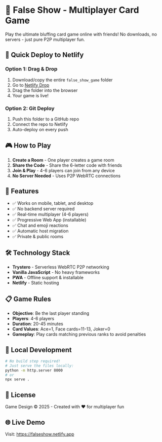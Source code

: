 # 🎴 False Show - Multiplayer Card Game

Play the ultimate bluffing card game online with friends! No downloads, no servers - just pure P2P multiplayer fun.

## 🚀 Quick Deploy to Netlify

### Option 1: Drag & Drop
1. Download/copy the entire `false_show_game` folder
2. Go to [Netlify Drop](https://app.netlify.com/drop)
3. Drag the folder into the browser
4. Your game is live!

### Option 2: Git Deploy
1. Push this folder to a GitHub repo
2. Connect the repo to Netlify
3. Auto-deploy on every push

## 🎮 How to Play

1. **Create a Room** - One player creates a game room
2. **Share the Code** - Share the 6-letter code with friends
3. **Join & Play** - 4-6 players can join from any device
4. **No Server Needed** - Uses P2P WebRTC connections

## 📱 Features

- ✅ Works on mobile, tablet, and desktop
- ✅ No backend server required
- ✅ Real-time multiplayer (4-6 players)
- ✅ Progressive Web App (installable)
- ✅ Chat and emoji reactions
- ✅ Automatic host migration
- ✅ Private & public rooms

## 🛠️ Technology Stack

- **Trystero** - Serverless WebRTC P2P networking
- **Vanilla JavaScript** - No heavy frameworks
- **PWA** - Offline support & installable
- **Netlify** - Static hosting

## 📋 Game Rules

- **Objective**: Be the last player standing
- **Players**: 4-6 players
- **Duration**: 20-45 minutes
- **Card Values**: Ace=1, Face cards=11-13, Joker=0
- **Gameplay**: Play cards matching previous ranks to avoid penalties

## 🔧 Local Development

```bash
# No build step required!
# Just serve the files locally:
python -m http.server 8000
# or
npx serve .
```

## 📄 License

Game Design © 2025 - Created with ❤️ for multiplayer fun

## 🌐 Live Demo

Visit: https://falseshow.netlify.app